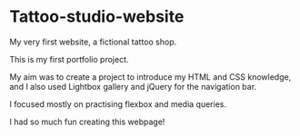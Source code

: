 # Tattoo-studio-website
My very first website, a fictional tattoo shop.

This is my first portfolio project.

My aim was to create a project to introduce my HTML and CSS knowledge, and I also used Lightbox gallery and jQuery for the navigation bar.

I focused mostly on practising flexbox and media queries.

I had so much fun creating this webpage!
